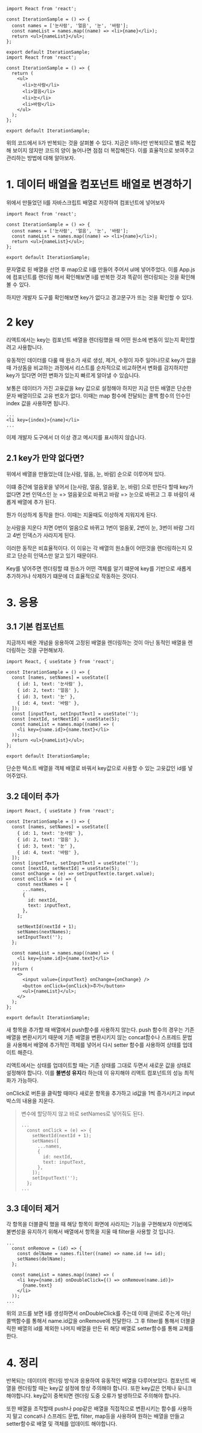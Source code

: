 ```react
import React from 'react';

const IterationSample = () => {
  const names = ['눈사람', '얼음', '눈', '바람'];
  const nameList = names.map((name) => <li>{name}</li>);
  return <ul>{nameList}</ul>;
};

export default IterationSample;
import React from 'react';

const IterationSample = () => {
  return (
    <ul>
      <li>눈사람</li>
      <li>얼음</li>
      <li>눈</li>
      <li>바람</li>
    </ul>
  );
};

export default IterationSample;
```

위의 코드에서 li가 반복되는 것을 살펴볼 수 있다. 지금은 li하나만 반복되므로 별로 복잡해 보이지 않지만 코드의 양이 늘어나면 점점 더 복잡해진다. 이를 효율적으로 보여주고 관리하는 방법에 대해 알아보자.



# 1. 데이터 배열을 컴포넌트 배열로 변경하기

위에서 만들었던 li를 자바스크립트 배열로 저장하여 컴포넌트에 넣어보자

```react
import React from 'react';

const IterationSample = () => {
  const names = ['눈사람', '얼음', '눈', '바람'];
  const nameList = names.map((name) => <li>{name}</li>);
  return <ul>{nameList}</ul>;
};

export default IterationSample;
```

문자열로 된 배열을 선언 후 map으로 li를 만들어 주어서 ul에 넣어주었다. 이를 App.js에 컴포넌트를 렌더링 해서 확인해보면 li를 반복한 것과 똑같이 렌더링되는 것을 확인해 볼 수 있다.

하지만 개발자 도구를 확인해보면 key가 없다고 경고문구가 뜨는 것을 확인할 수 있다.

# 2 key

리액트에서는 key는 컴포넌트 배열을 렌더링했을 때 어떤 원소에 변동이 있는지 확인할려고 사용합니다.

 유동적인 데이터를 다룰 때 원소가 새로 생성, 제거, 수정이 자주 일어나므로 key가 없을 때 가상돔을 비교하는 과정에서 리스트를 순차적으로 비교하면서 변화를 감지하지만 key가 있다면 어떤 변화가 있는지 빠르게 알아낼 수 있습니다.

보통은 데이터가 가진 고윳값을 key 값으로 설정해야 하지만 지금 만든 배열은 단순한 문자 배열이므로 고유 번호가 없다. 이때는 map 함수에 전달되는 콜백 함수의 인수인 index 값을 사용하면 됩니다.

```react
...
<li key={index}>{name}</li>
...
```

이제 개발자 도구에서 더 이상 경고 메시지를 표시하지 않습니다.

## 2.1 key가 만약 없다면?

위에서 배열을 만들었는데 [눈사람, 얼음, 눈, 바람] 순으로 이루어져 있다.

이떄 중간에 얼음꽃을 넣어서 [눈사람, 얼음, 얼음꽃, 눈, 바람] 으로 만든다 할때 key가 없다면 2번 인덱스인 눈  => 얼음꽃으로 바뀌고 바람 => 눈으로 바뀌고 그 후 바람이 새롭게 배열에 추가 된다.

뭔가 이상하게 동작을 한다. 이때는 지울때도 이상하게 지워지게 된다.

눈사람을 지운다 치면 0번이 얼음으로 바뀌고 1번이 얼음꽃,  2번이 눈, 3번이 바람 그리고 4번 인덱스가 사라지게 된다.

이러한 동작은 비효율적이다. 이 이유는 각 배열의 원소들이 어떤것을 렌더링하는지 모르고 단순히 인덱스만 알고 있기 때문이다.

Key를 넣어주면 렌더링할 떄 원소가 어떤 객체를 알기 떄문에 key를 기반으로 새롭게 추가하거나 삭제하기 떄문에 더 효율적으로 작동하는 것이다.

# 3. 응용

## 3.1 기본 컴포넌트

지금까지 배운 개념을 응용하여 고정된 배열을 렌더링하는 것이 아닌 동적인 배열을 렌더링하는 것을 구현해보자.

```react
import React, { useState } from 'react';

const IterationSample = () => {
  const [names, setNames] = useState([
    { id: 1, text: '눈사람' },
    { id: 2, text: '얼음' },
    { id: 3, text: '눈' },
    { id: 4, text: '바람' },
  ]);
  const [inputText, setInputText] = useState('');
  const [nextId, setNextId] = useState(5);
  const nameList = names.map((name) => (
    <li key={name.id}>{name.text}</li>
  ));
  return <ul>{nameList}</ul>;
};

export default IterationSample;
```

단순한 텍스트 배열을 객체 배열로 바꿔서 key값으로 사용할 수 있는 고윳값인 id를 넣어주었다.



## 3.2 데이터 추가

```react
import React, { useState } from 'react';

const IterationSample = () => {
  const [names, setNames] = useState([
    { id: 1, text: '눈사람' },
    { id: 2, text: '얼음' },
    { id: 3, text: '눈' },
    { id: 4, text: '바람' },
  ]);
  const [inputText, setInputText] = useState('');
  const [nextId, setNextId] = useState(5);
  const onChange = (e) => setInputText(e.target.value);
  const onClick = (e) => {
    const nextNames = [
      ...names,
      {
        id: nextId,
        text: inputText,
      },
    ];

    setNextId(nextId + 1);
    setNames(nextNames);
    setInputText('');
  };

  const nameList = names.map((name) => (
    <li key={name.id}>{name.text}</li>
  ));
  return (
    <>
      <input value={inputText} onChange={onChange} />
      <button onClick={onClick}>추가</button>
      <ul>{nameList}</ul>;
    </>
  );
};

export default IterationSample;
```

새 항목을 추가할 때 배열에서 push함수를 사용하지 않는다. push 함수의 경우는 기존배열을 변환시키기 때문에 기존 배열을 변환시키지 않는 concat함수나 스프레드 문법을 사용해서 배열에 추가적인 객체를 넣어서 다시 setter 함수를 사용하여 상태를 업데이트 해준다.

리액트에서는 상태를 업데이트할 때는 기존 상태를 그대로 두면서 새로운 값을 상태로 설정해야 합니다. 이를 **불변성 유지**라 하는데 이 유지해야 리액트 컴포넌트의 성능 최적화가 가능하다.

onClick로 버튼을 클릭할 때마다 새로운 항목을 추가하고 id값을 1씩 증가시키고 input박스의 내용을 지운다.

> 변수에 할당하지 않고 바로 setNames로 넣어줘도 된다.
>
> ```react
> ...
> 	const onClick = (e) => {
>     setNextId(nextId + 1);
>     setNames([
>       ...names,
>       {
>         id: nextId,
>         text: inputText,
>       },
>     ]);
>     setInputText('');
>   };
> ...
> ```

## 3.3 데이터 제거 

각 항목을 더블클릭 했을 때 해당 항목이 화면에 사라지는 기능을 구현해보자 이번에도 불변성을 유지하기 위해서 배열에서 항목을 지울 때 filter을 사용할 것 입니다.

```react
...
  const onRemove = (id) => {
    const delName = names.filter((name) => name.id !== id);
    setNames(delName);
  };

  const nameList = names.map((name) => (
    <li key={name.id} onDoubleClick={() => onRemove(name.id)}>
      {name.text}
    </li>
  ));
...
```

위의 코드를 보면 li를 생성하면서 onDoubleClick를 주는데 이때 곧바로 주는게 아닌 콜백함수를 통해서 name.id값을 onRemove에 전달한다. 그 후 filter를 통해서 더블클릭한 배열의 id를 제외한 나머지 배열을 만든 뒤 해당 배열로 setter함수를 통해 교체를 한다.



# 4. 정리

반복되는 데이터의 렌더링 방식과 응용하여 유동적인 배열을 다루어보았다. 컴포넌트 배열을 렌더링할 때는 key값 설정에 항상 주의해야 합니다. 또한 key값은 언제나 유니크해야합니다. key값이 중복되면 렌더링 도중 오류가 발생하므로 주의해야 합니다.

또한 배열을 조작할때 push나 pop같은 배열을 직접적으로 변환시키는 함수를 사용하지 말고 concat나 스프레드 문법, filter, map등을 사용하여 원하는 배열을 만들고 setter함수로 배열 및 객체를 업데이트 해야합니다.

